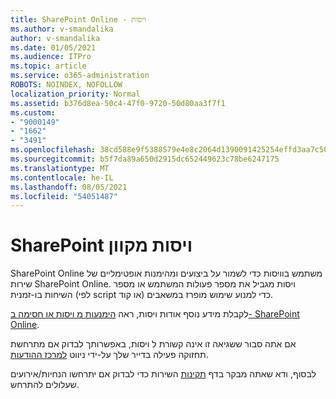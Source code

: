 ```yaml
---
title: SharePoint Online - ויסות
ms.author: v-smandalika
author: v-smandalika
ms.date: 01/05/2021
ms.audience: ITPro
ms.topic: article
ms.service: o365-administration
ROBOTS: NOINDEX, NOFOLLOW
localization_priority: Normal
ms.assetid: b376d8ea-50c4-47f0-9720-50d80aa3f7f1
ms.custom:
- "9000149"
- "1662"
- "3491"
ms.openlocfilehash: 38cd588e9f5388579e4e8c2064d1390091425254effd3aa7c50c4f2cbc80ce53
ms.sourcegitcommit: b5f7da89a650d2915dc652449623c78be6247175
ms.translationtype: MT
ms.contentlocale: he-IL
ms.lasthandoff: 08/05/2021
ms.locfileid: "54051487"
---
```

# <a name="sharepoint-online-throttling"></a>SharePoint ויסות מקוון

SharePoint Online משתמש בוויסות כדי לשמור על ביצועים ומהימנות אופטימליים של שירות SharePoint Online. ויסות מגביל את מספר פעולות המשתמש או מספר השיחות בו-זמנית (לפי script או קוד) כדי למנוע שימוש מופרז במשאבים. 

לקבלת מידע נוסף אודות ויסות, ראה [הימנעות מ ויסות או חסימה ב- SharePoint Online](https://docs.microsoft.com/sharepoint/dev/general-development/how-to-avoid-getting-throttled-or-blocked-in-sharepoint-online).

אם אתה סבור ששגיאה זו אינה קשורת ל ויסות, באפשרותך לבדוק אם מתרחשת תחזוקה פעילה בדייר שלך על-ידי ניווט [למרכז ההודעות](https://portal.office.com/adminportal/home#/MessageCenter).

 לבסוף, ודא שאתה מבקר בדף [תקינות](https://portal.office.com/adminportal/home#/servicehealth) השירות כדי לבדוק אם יתרחשו הנחיות/אירועים שעלולים להתרחש.

